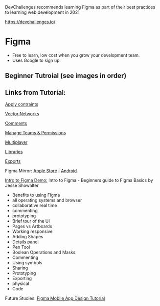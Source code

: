 DevChallenges recommends learning Figma as part of their best practices to learning web development in 2021

https://devchallenges.io/

# Figma
* Free to learn, low cost when you grow your development team. 
* Uses Google to sign up. 

## Beginner Tutroial (see images in order)

## Links from Tutorial: 
[Apply contraints](https://help.figma.com/hc/en-us/articles/360039957734)

[Vector Networks](https://help.figma.com/hc/en-us/articles/360040450213)

[Comments](https://help.figma.com/hc/en-us/articles/360039825314)

[Manage Teams & Permissions](https://help.figma.com/hc/en-us/articles/360039485514)

[Multiplayer](https://www.figma.com/blog/multiplayer-editing-in-figma/)

[Libraries](https://help.figma.com/hc/en-us/articles/360041051154)

[Exports](https://help.figma.com/hc/en-us/articles/360040028114)

Figma Mirror: [Apple Store](https://apps.apple.com/app/figma-mirror/id1152747299) | [Android](https://play.google.com/store/apps/details?id=com.figma.mirror&hl=en)

[Intro to Figma Demo:](https://youtu.be/jk1T0CdLxwU)
Intro to Figma - Beginners guide to Figma Basics
by Jesse Showalter
 - Benefits to using Figma
 - all operating systems and browser
 - collaborative real time
 - commenting
 - prototyping 
 - Brief tour of the UI
 - Pages vs Artboards
 - Working responsive
 - Adding Shapes
 - Details panel
 - Pen Tool
 - Boolean Operations and Masks
 - Commenting
 - Using symbols
 - Sharing
 - Prototyping
 - Exporting
 - physical
 - Code

Future Studies: 
[Figma Mobile App Design Tutorial](https://www.youtube.com/watch?v=PeGfX7W1mJk)
